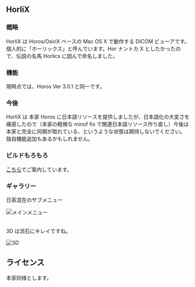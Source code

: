 ## HorliX

### 概略

HorliX は Horos/OsiriX ベースの Mac OS X で動作する DICOM ビューアです。  
個人的に「ホーリックス」と呼んでいます。Hor ナントカ X としたかったので、伝説の名馬 Horlics に因んで命名しました。


### 機能

現時点では、Horos Ver 3.0.1 と同一です。


### 今後

HorliX は 本家 Horos に日本語リソースを提供しましたが、日本語化の大変さを痛感したので（本家の軽微な minof fix で関連日本語リソース作り直し）今後は本家と完全に同期が取れている、というような状態は期待しないでください。  
独自機能追加もあるかもしれません。


### ビルドもろもろ

[こちら](https://phazor.info/blog2-ja/?p=300)でご案内しています。


### ギャラリー

日英混在のサブメニュー  

![メインメニュー](https://phazor.info/blog2-ja/wp-content/uploads/2018/05/HorosJ301.jpg)  
  

3D は流石にキレイですね。  

![3D](https://phazor.info/blog2-ja/wp-content/uploads/2018/05/horosagain4.jpg)
  

## ライセンス

本家同様とします。

